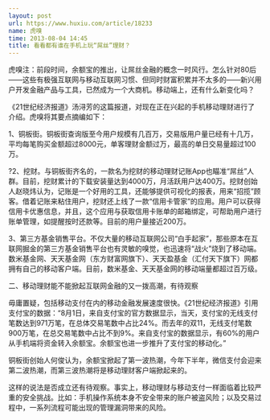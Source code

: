 ```yaml
---
layout: post
url: https://www.huxiu.com/article/18233
name: 虎嗅
time: 2013-08-04 14:45
title: 看看都有谁在手机上玩“屌丝”理财？
---
```

虎嗅注：前段时间，余额宝的推出，让屌丝金融的概念一时风行。怎么针对80后——这些有极强互联网与移动互联网习惯、但同时财富积累并不太多的——新兴用户开发金融产品与工具，已然成为一个大商机。移动端上，还有什么新变化吗？

《21世纪经济报道》汤浔芳的这篇报道，对现在正在兴起的手机移动理财进行了介绍。虎嗅将其要点摘编如下：

1、铜板街。铜板街查询版至今用户规模有几百万，交易版用户量已经有十几万，平均每笔购买金额超过8000元，单客理财金额过万，最高的单日交易量超过100万。

?2、挖财。与铜板街齐名的，一款名为挖财的移动理财记账App也瞄准“屌丝”人群。目前，挖财累计的下载安装量达到4000万，月活跃用户达400万。挖财创始人赵晓炜认为，记账是一个好用的工具，还能够提供可视化的报表，用来“招揽”顾客。借着记账来粘住用户，挖财还上线了一款“信用卡管家”的应用。用户可以获得信用卡优惠信息，并且，这个应用与获取信用卡账单的邮箱绑定，可帮助用户进行账单管理，如提醒按时还款等。目前的用户量接近200万。

3、第三方基金销售平台。不仅大量的移动互联网公司“白手起家”，那些原本在互联网掘金的第三方基金销售平台也有灵敏的嗅觉，也迅速将“战火”烧到了移动端。数米基金网、天天基金网（东方财富网旗下）、天天盈基金（汇付天下旗下）网都拥有自己的移动客户端。目前，数米基金、天天基金网的移动端量都超过百万级。

二、移动理财能不能掀起互联网金融的又一拨高潮，有待观察

毋庸置疑，包括移动支付在内的移动金融发展速度很快。《21世纪经济报道》引用支付宝的数据：“8月1日，来自支付宝的官方数据显示，当天，支付宝的无线支付笔数达到971万笔，在总体交易笔数中占比24%。而去年的双11，无线支付笔数900万笔，在总交易笔数中占比不到9%。来自支付宝的数据显示，有60%的用户从手机端将资金转入余额宝。余额宝也进一步推升了支付宝的移动化。”

铜板街创始人何俊认为，余额宝掀起了第一波热潮，今年下半年，微信支付会迎来第二波热潮，而第三波热潮将是移动理财客户端掀起来的。

这样的说法是否成立还有待观察。事实上，移动理财与移动支付一样面临着比较严重的安全挑战。比如：手机操作系统本身不安全带来的账户被盗风险；以及交易过程中，一系列流程可能出现的管理漏洞带来的风险。

